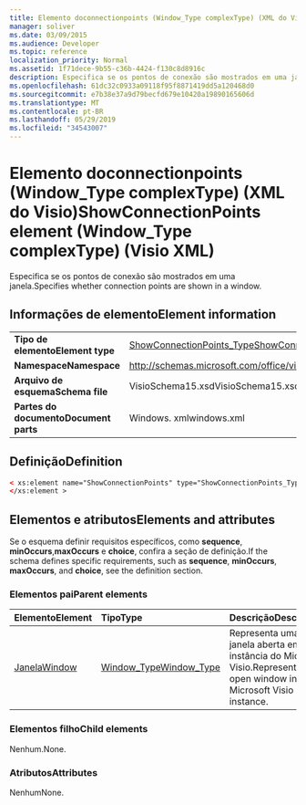 ```yaml
---
title: Elemento doconnectionpoints (Window_Type complexType) (XML do Visio)
manager: soliver
ms.date: 03/09/2015
ms.audience: Developer
ms.topic: reference
localization_priority: Normal
ms.assetid: 1f71dece-9b55-c36b-4424-f130c8d8916c
description: Especifica se os pontos de conexão são mostrados em uma janela.
ms.openlocfilehash: 61dc32c0933a09118f95f8871419dd5a120468d0
ms.sourcegitcommit: e7b38e37a9d79becfd679e10420a19890165606d
ms.translationtype: MT
ms.contentlocale: pt-BR
ms.lasthandoff: 05/29/2019
ms.locfileid: "34543007"
---
```

# <a name="showconnectionpoints-element-windowtype-complextype-visio-xml"></a><span data-ttu-id="9c6dd-103">Elemento doconnectionpoints (Window_Type complexType) (XML do Visio)</span><span class="sxs-lookup"><span data-stu-id="9c6dd-103">ShowConnectionPoints element (Window_Type complexType) (Visio XML)</span></span>

<span data-ttu-id="9c6dd-104">Especifica se os pontos de conexão são mostrados em uma janela.</span><span class="sxs-lookup"><span data-stu-id="9c6dd-104">Specifies whether connection points are shown in a window.</span></span>
  
## <a name="element-information"></a><span data-ttu-id="9c6dd-105">Informações de elemento</span><span class="sxs-lookup"><span data-stu-id="9c6dd-105">Element information</span></span>

|||
|:-----|:-----|
|<span data-ttu-id="9c6dd-106">**Tipo de elemento**</span><span class="sxs-lookup"><span data-stu-id="9c6dd-106">**Element type**</span></span> <br/> |[<span data-ttu-id="9c6dd-107">ShowConnectionPoints_Type</span><span class="sxs-lookup"><span data-stu-id="9c6dd-107">ShowConnectionPoints_Type</span></span>](showconnectionpoints_type-complextypevisio-xml.md) <br/> |
|<span data-ttu-id="9c6dd-108">**Namespace**</span><span class="sxs-lookup"><span data-stu-id="9c6dd-108">**Namespace**</span></span> <br/> |http://schemas.microsoft.com/office/visio/2012/main  <br/> |
|<span data-ttu-id="9c6dd-109">**Arquivo de esquema**</span><span class="sxs-lookup"><span data-stu-id="9c6dd-109">**Schema file**</span></span> <br/> |<span data-ttu-id="9c6dd-110">VisioSchema15.xsd</span><span class="sxs-lookup"><span data-stu-id="9c6dd-110">VisioSchema15.xsd</span></span>  <br/> |
|<span data-ttu-id="9c6dd-111">**Partes do documento**</span><span class="sxs-lookup"><span data-stu-id="9c6dd-111">**Document parts**</span></span> <br/> |<span data-ttu-id="9c6dd-112">Windows. xml</span><span class="sxs-lookup"><span data-stu-id="9c6dd-112">windows.xml</span></span>  <br/> |
   
## <a name="definition"></a><span data-ttu-id="9c6dd-113">Definição</span><span class="sxs-lookup"><span data-stu-id="9c6dd-113">Definition</span></span>

```XML
< xs:element name="ShowConnectionPoints" type="ShowConnectionPoints_Type" minOccurs="0" maxOccurs="1" >
</xs:element >
```

## <a name="elements-and-attributes"></a><span data-ttu-id="9c6dd-114">Elementos e atributos</span><span class="sxs-lookup"><span data-stu-id="9c6dd-114">Elements and attributes</span></span>

<span data-ttu-id="9c6dd-115">Se o esquema definir requisitos específicos, como **sequence**, **minOccurs**,**maxOccurs** e **choice**, confira a seção de definição.</span><span class="sxs-lookup"><span data-stu-id="9c6dd-115">If the schema defines specific requirements, such as **sequence**, **minOccurs**, **maxOccurs**, and **choice**, see the definition section.</span></span> 
  
### <a name="parent-elements"></a><span data-ttu-id="9c6dd-116">Elementos pai</span><span class="sxs-lookup"><span data-stu-id="9c6dd-116">Parent elements</span></span>

|<span data-ttu-id="9c6dd-117">**Elemento**</span><span class="sxs-lookup"><span data-stu-id="9c6dd-117">**Element**</span></span>|<span data-ttu-id="9c6dd-118">**Tipo**</span><span class="sxs-lookup"><span data-stu-id="9c6dd-118">**Type**</span></span>|<span data-ttu-id="9c6dd-119">**Descrição**</span><span class="sxs-lookup"><span data-stu-id="9c6dd-119">**Description**</span></span>|
|:-----|:-----|:-----|
|[<span data-ttu-id="9c6dd-120">Janela</span><span class="sxs-lookup"><span data-stu-id="9c6dd-120">Window</span></span>](window-element-windows_type-complextypevisio-xml.md) <br/> |[<span data-ttu-id="9c6dd-121">Window_Type</span><span class="sxs-lookup"><span data-stu-id="9c6dd-121">Window_Type</span></span>](window_type-complextypevisio-xml.md) <br/> |<span data-ttu-id="9c6dd-122">Representa uma janela aberta em uma instância do Microsoft Visio.</span><span class="sxs-lookup"><span data-stu-id="9c6dd-122">Represents an open window in a Microsoft Visio instance.</span></span>  <br/> |
   
### <a name="child-elements"></a><span data-ttu-id="9c6dd-123">Elementos filho</span><span class="sxs-lookup"><span data-stu-id="9c6dd-123">Child elements</span></span>

<span data-ttu-id="9c6dd-124">Nenhum.</span><span class="sxs-lookup"><span data-stu-id="9c6dd-124">None.</span></span>
  
### <a name="attributes"></a><span data-ttu-id="9c6dd-125">Atributos</span><span class="sxs-lookup"><span data-stu-id="9c6dd-125">Attributes</span></span>

<span data-ttu-id="9c6dd-126">Nenhum</span><span class="sxs-lookup"><span data-stu-id="9c6dd-126">None.</span></span>
  


